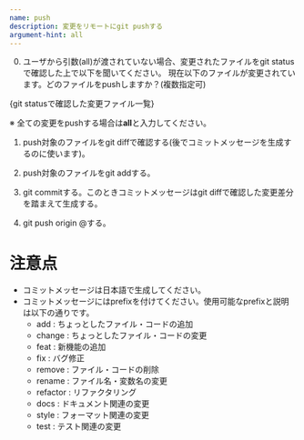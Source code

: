 ```yaml
---
name: push
description: 変更をリモートにgit pushする
argument-hint: all
---
```


0. ユーザから引数(all)が渡されていない場合、変更されたファイルをgit statusで確認した上で以下を聞いてください。
現在以下のファイルが変更されています。どのファイルをpushしますか？(複数指定可)

{git statusで確認した変更ファイル一覧}

※ 全ての変更をpushする場合は**all**と入力してください。

1. push対象のファイルをgit diffで確認する(後でコミットメッセージを生成するのに使います)。

2. push対象のファイルをgit addする。

3. git commitする。このときコミットメッセージはgit diffで確認した変更差分を踏まえて生成する。

4. git push origin @する。

# 注意点
* コミットメッセージは日本語で生成してください。
* コミットメッセージにはprefixを付けてください。使用可能なprefixと説明は以下の通りです。
  * add      : ちょっとしたファイル・コードの追加
  * change   : ちょっとしたファイル・コードの変更
  * feat     : 新機能の追加
  * fix      : バグ修正
  * remove   : ファイル・コードの削除
  * rename   : ファイル名・変数名の変更
  * refactor : リファクタリング
  * docs     : ドキュメント関連の変更
  * style    : フォーマット関連の変更
  * test     : テスト関連の変更
